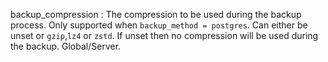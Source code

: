backup_compression
:   The compression to be used during the backup process. Only supported when
    `backup_method = postgres`. Can either be unset or `gzip`,`lz4` or `zstd`. If unset then
    no compression will be used during the backup. Global/Server.
